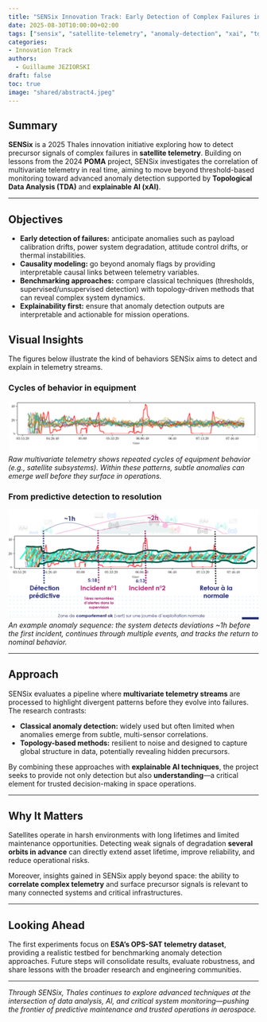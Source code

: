 ```yaml
---
title: "SENSix Innovation Track: Early Detection of Complex Failures in Satellite Telemetry"
date: 2025-08-30T10:00:00+02:00
tags: ["sensix", "satellite-telemetry", "anomaly-detection", "xai", "tda", "predictive-maintenance"]
categories:
- Innovation Track
authors:
  - Guillaume JEZIORSKI
draft: false
toc: true
image: "shared/abstract4.jpeg"
---
```


## Summary

**SENSix** is a 2025 Thales innovation initiative exploring how to detect precursor signals of complex failures in **satellite telemetry**. Building on lessons from the 2024 **POMA** project, SENSix investigates the correlation of multivariate telemetry in real time, aiming to move beyond threshold-based monitoring toward advanced anomaly detection supported by **Topological Data Analysis (TDA)** and **explainable AI (xAI)**.

---

## Objectives

- **Early detection of failures:** anticipate anomalies such as payload calibration drifts, power system degradation, attitude control drifts, or thermal instabilities.  
- **Causality modeling:** go beyond anomaly flags by providing interpretable causal links between telemetry variables.  
- **Benchmarking approaches:** compare classical techniques (thresholds, supervised/unsupervised detection) with topology-driven methods that can reveal complex system dynamics.  
- **Explainability first:** ensure that anomaly detection outputs are interpretable and actionable for mission operations.

## Visual Insights

The figures below illustrate the kind of behaviors SENSix aims to detect and explain in telemetry streams.


### Cycles of behavior in equipment

![Multivariate telemetry cycles](sensix-1.png)  
*Raw multivariate telemetry shows repeated cycles of equipment behavior (e.g., satellite subsystems). Within these patterns, subtle anomalies can emerge well before they surface in operations.*

### From predictive detection to resolution

![Predictive anomaly detection timeline](sensix-2.png)  
*An example anomaly sequence: the system detects deviations ~1h before the first incident, continues through multiple events, and tracks the return to nominal behavior.*

---

## Approach

SENSix evaluates a pipeline where **multivariate telemetry streams** are processed to highlight divergent patterns before they evolve into failures. The research contrasts:

- **Classical anomaly detection:** widely used but often limited when anomalies emerge from subtle, multi-sensor correlations.  
- **Topology-based methods:** resilient to noise and designed to capture global structure in data, potentially revealing hidden precursors.  

By combining these approaches with **explainable AI techniques**, the project seeks to provide not only detection but also **understanding**—a critical element for trusted decision-making in space operations.

---

## Why It Matters

Satellites operate in harsh environments with long lifetimes and limited maintenance opportunities. Detecting weak signals of degradation **several orbits in advance** can directly extend asset lifetime, improve reliability, and reduce operational risks.  

Moreover, insights gained in SENSix apply beyond space: the ability to **correlate complex telemetry** and surface precursor signals is relevant to many connected systems and critical infrastructures.

---

## Looking Ahead

The first experiments focus on **ESA’s OPS-SAT telemetry dataset**, providing a realistic testbed for benchmarking anomaly detection approaches. Future steps will consolidate results, evaluate robustness, and share lessons with the broader research and engineering communities.

---

*Through SENSix, Thales continues to explore advanced techniques at the intersection of data analysis, AI, and critical system monitoring—pushing the frontier of predictive maintenance and trusted operations in aerospace.*
